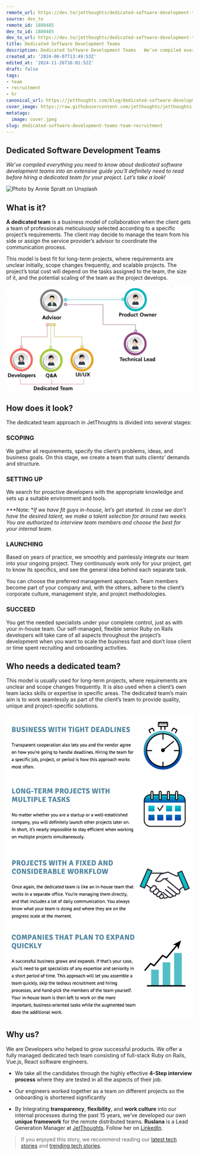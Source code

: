 ```yaml
---
remote_url: https://dev.to/jetthoughts/dedicated-software-development-teams-1c1e
source: dev_to
remote_id: 1880485
dev_to_id: 1880485
dev_to_url: https://dev.to/jetthoughts/dedicated-software-development-teams-1c1e
title: Dedicated Software Development Teams
description: Dedicated Software Development Teams   We’ve compiled everything you need to know about...
created_at: '2024-06-07T13:49:53Z'
edited_at: '2024-11-26T16:01:52Z'
draft: false
tags:
- team
- recruitment
- hr
canonical_url: https://jetthoughts.com/blog/dedicated-software-development-teams-team-recruitment/
cover_image: https://raw.githubusercontent.com/jetthoughts/jetthoughts.github.io/master/content/blog/dedicated-software-development-teams-team-recruitment/cover.jpeg
metatags:
  image: cover.jpeg
slug: dedicated-software-development-teams-team-recruitment
---
```


## Dedicated Software Development Teams

*We’ve compiled everything you need to know about dedicated software development teams into an extensive guide you’ll definitely need to read before hiring a dedicated team for your project. Let’s take a look!*

![Photo by [Annie Spratt](https://unsplash.com/@anniespratt?utm_source=unsplash&utm_medium=referral&utm_content=creditCopyText) on [Unsplash](https://unsplash.com/s/photos/teamwork?utm_source=unsplash&utm_medium=referral&utm_content=creditCopyText)](file_0.jpeg)

## What is it?

**A dedicated team** is a business model of collaboration when the client gets a team of professionals meticulously selected according to a specific project’s requirements. The client may decide to manage the team from his side or assign the service provider’s advisor to coordinate the communication process.

This model is best fit for long-term projects, where requirements are unclear initially, scope changes frequently, and scalable projects. The project’s total cost will depend on the tasks assigned to the team, the size of it, and the potential scaling of the team as the project develops.

![](file_1.jpeg)

## How does it look?

The dedicated team approach in JetThoughts is divided into several stages:

### **SCOPING**

We gather all requirements, specify the client’s problems, ideas, and business goals. On this stage, we create a team that suits clients’ demands and structure.

### **SETTING UP**

We search for proactive developers with the appropriate knowledge and sets up a suitable environment and tools.

***Note: **If we have fit guys in-house, let’s get started. In case we don’t have the desired talent, we make a talent selection for around two weeks. You are authorized to interview team members and choose the best for your internal team.*

### **LAUNCHING**

Based on years of practice, we smoothly and painlessly integrate our team into your ongoing project. They continuously work only for your project, get to know its specifics, and see the general idea behind each separate task.

You can choose the preferred management approach. Team members become part of your company and, with the others, adhere to the client’s corporate culture, management style, and project methodologies.

### **SUCCEED**

You get the needed specialists under your complete control, just as with your in-house team. Our self-managed, flexible senior Ruby on Rails developers will take care of all aspects throughout the project’s development when you want to scale the business fast and don’t lose client or time spent recruiting and onboarding activities.

## Who needs a dedicated team?

This model is usually used for long-term projects, where requirements are unclear and scope changes frequently. It is also used when a client’s own team lacks skills or expertise in specific areas. The dedicated team’s main aim is to work seamlessly as part of the client’s team to provide quality, unique and project-specific solutions.

![](file_2.png)

## Why us?

We are Developers who helped to grow successful products. We offer a fully managed dedicated tech team consisting of full-stack Ruby on Rails, Vue.js, React software engineers.

* We take all the candidates through the highly effective **4-Step interview process** where they are tested in all the aspects of their job.

* Our engineers worked together as a team on different projects so the onboarding is shortened significantly

* By Integrating **transparency**, **flexibility**, and **work culture** into our internal processes during the past 15 years, we’ve developed our own **unique framework** for the remote distributed teams.
**Ruslana** is a Lead Generation Manager at [JetThoughts](https://www.jetthoughts.com/). Follow her on [LinkedIn](https://www.linkedin.com/in/ruslana-brykaliuk-970016135/).

> If you enjoyed this story, we recommend reading our [latest tech stories](https://jtway.co/latest) and [trending tech stories](https://jtway.co/trending).
